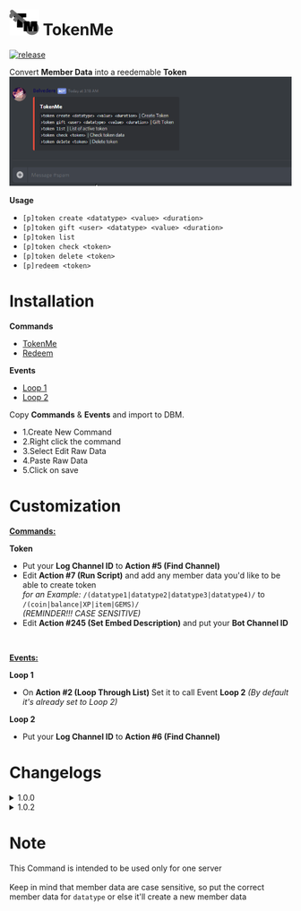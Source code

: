# ![app icon](https://github.com/Gr3nDy/DBM-RawData/blob/master/Package/tokenme/Screenshot/icon.png) TokenMe
[![release](https://img.shields.io/static/v1?label=release&message=1.0.2&color=red)](https://github.com/Gr3nDy/DBM-RawData/blob/master/Package/tokenme/help.md/)

Convert <b>Member Data</b> into a reedemable <b>Token</b>
![gif](https://github.com/Gr3nDy/DBM-RawData/blob/master/Package/tokenme/Screenshot/GIF.gif)

<b>Usage</b>
* `[p]token create <datatype> <value> <duration>`
* `[p]token gift <user> <datatype> <value> <duration>`
* `[p]token list`
* `[p]token check <token>`
* `[p]token delete <token>`
* `[p]redeem <token>`

# Installation

<b>Commands</b>

* [TokenMe](https://raw.githubusercontent.com/Gr3nDy/DBM-RawData/master/Package/tokenme/Commands/tokenme.json)
* [Redeem](https://raw.githubusercontent.com/Gr3nDy/DBM-RawData/master/Package/tokenme/Commands/redeem.json)

<b>Events</b>

* [Loop 1](https://raw.githubusercontent.com/Gr3nDy/DBM-RawData/master/Package/tokenme/Events/Loop%201.json)
* [Loop 2](https://raw.githubusercontent.com/Gr3nDy/DBM-RawData/master/Package/tokenme/Events/Loop%202.json)

Copy <b>Commands</b> & <b>Events</b> and import to
DBM.
* 1.Create New Command
* 2.Right click the command
* 3.Select Edit Raw Data
* 4.Paste Raw Data
* 5.Click on save

# Customization

<b><ins>Commands:</ins></b>

<b>Token</b>
* Put your <b>Log Channel ID</b> to <strong>Action #5 (Find Channel)</strong> 
* Edit <strong>Action #7 (Run Script)</strong>  and add any member data you'd like to be able to create token <br>
  <i>for an Example:</i> `/(datatype1|datatype2|datatype3|datatype4)/` to `/(coin|balance|XP|item|GEMS)/` <br> <em>(REMINDER!!! CASE SENSITIVE)</em>
* Edit <strong>Action #245 (Set Embed Description)</strong> and put your <b>Bot Channel ID</b>
<br>

<b><ins>Events:</ins></b>

<b>Loop 1</b>
* On <strong>Action #2 (Loop Through List)</strong> Set it to call Event <b>Loop 2</b> <em>(By default it's already set to Loop 2)</em>

<b>Loop 2</b>
* Put your <b>Log Channel ID</b> to <strong>Action #6 (Find Channel)</strong>

# Changelogs

<details><summary>1.0.0</summary>

* Added logs for `gift`
* Added logs for expired token
* Added `check`
* Bugs fixed
</details>

<details><summary>1.0.2</summary>

* Added logs for `create`
* Simplified embed design
* Bugs fixed
</details>

# Note
This Command is intended to be used only for one server
<br>
<br>
Keep in mind that member data are case sensitive, so put the correct member data for `datatype` or else it'll create a new member data
